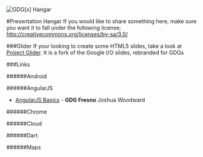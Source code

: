 ![GDG[x] Hangar](https://raw.github.com/gdg-x/hangar/master/images/logos/gdg-x/gdg-x-hangar_small.png)

#Presentation Hangar
If you would like to share something here, make sure you want it to fall under the following license;
http://creativecommons.org/licenses/by-sa/3.0/

###Glider
If your looking to create some HTML5 slides, take a look at [Project Glider](https://github.com/gdg-x/glider). It is a fork of the Google I/O slides, rebranded for GDGs


###Links

######Android

######AngularJS
* [AngularJS Basics](http://ng-guide.com/angularjs-talk) - **GDG Fresno** Joshua Woodward

######Chrome

######Cloud

######Dart

######Maps

